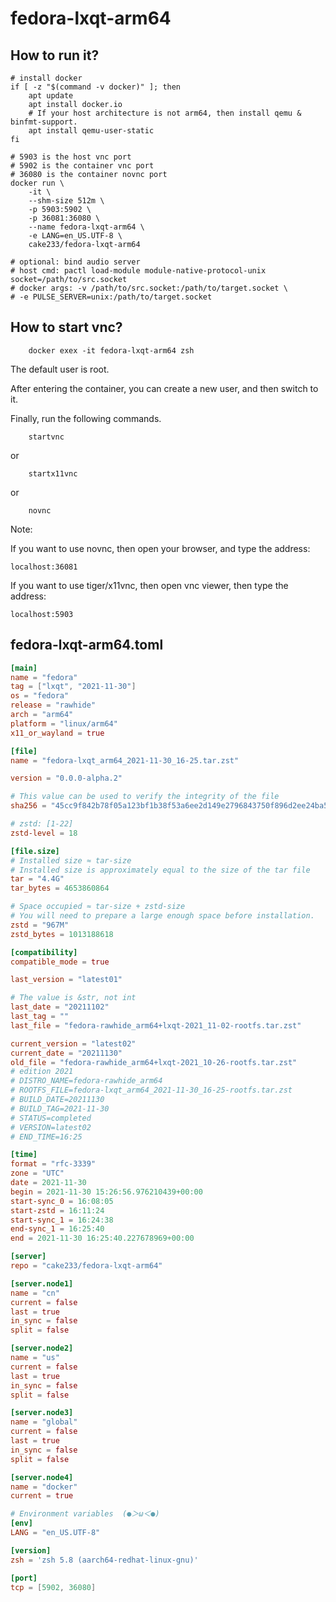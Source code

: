 # fedora-lxqt-arm64

## How to run it?

```shell
# install docker
if [ -z "$(command -v docker)" ]; then
    apt update
    apt install docker.io
    # If your host architecture is not arm64, then install qemu & binfmt-support.
    apt install qemu-user-static
fi

# 5903 is the host vnc port
# 5902 is the container vnc port
# 36080 is the container novnc port
docker run \
    -it \
    --shm-size 512m \
    -p 5903:5902 \
    -p 36081:36080 \
    --name fedora-lxqt-arm64 \
    -e LANG=en_US.UTF-8 \
    cake233/fedora-lxqt-arm64

# optional: bind audio server
# host cmd: pactl load-module module-native-protocol-unix socket=/path/to/src.socket
# docker args: -v /path/to/src.socket:/path/to/target.socket \
# -e PULSE_SERVER=unix:/path/to/target.socket

```

## How to start vnc?

```shell
    docker exex -it fedora-lxqt-arm64 zsh
```

The default user is root.

After entering the container, you can create a new user, and then switch to it.

Finally, run the following commands.

```shell
    startvnc
```

or

```shell
    startx11vnc
```

or

```shell
    novnc
```

Note:

If you want to use novnc, then open your browser, and type the address:

```
localhost:36081
```

If you want to use tiger/x11vnc, then open vnc viewer, then type the address:

```
localhost:5903
```

## fedora-lxqt-arm64.toml

```toml
[main]
name = "fedora"
tag = ["lxqt", "2021-11-30"]
os = "fedora"
release = "rawhide"
arch = "arm64"
platform = "linux/arm64"
x11_or_wayland = true

[file]
name = "fedora-lxqt_arm64_2021-11-30_16-25.tar.zst"

version = "0.0.0-alpha.2"

# This value can be used to verify the integrity of the file
sha256 = "45cc9f842b78f05a123bf1b38f53a6ee2d149e2796843750f896d2ee24ba5074"

# zstd: [1-22]
zstd-level = 18

[file.size]
# Installed size ≈ tar-size
# Installed size is approximately equal to the size of the tar file
tar = "4.4G"
tar_bytes = 4653860864

# Space occupied ≈ tar-size + zstd-size
# You will need to prepare a large enough space before installation.
zstd = "967M"
zstd_bytes = 1013188618

[compatibility]
compatible_mode = true

last_version = "latest01"

# The value is &str, not int
last_date = "20211102"
last_tag = ""
last_file = "fedora-rawhide_arm64+lxqt-2021_11-02-rootfs.tar.zst"

current_version = "latest02"
current_date = "20211130"
old_file = "fedora-rawhide_arm64+lxqt-2021_10-26-rootfs.tar.zst"
# edition 2021
# DISTRO_NAME=fedora-rawhide_arm64
# ROOTFS_FILE=fedora-lxqt_arm64_2021-11-30_16-25-rootfs.tar.zst
# BUILD_DATE=20211130
# BUILD_TAG=2021-11-30
# STATUS=completed
# VERSION=latest02
# END_TIME=16:25

[time]
format = "rfc-3339"
zone = "UTC"
date = 2021-11-30
begin = 2021-11-30 15:26:56.976210439+00:00
start-sync_0 = 16:08:05
start-zstd = 16:11:24
start-sync_1 = 16:24:38
end-sync_1 = 16:25:40
end = 2021-11-30 16:25:40.227678969+00:00

[server]
repo = "cake233/fedora-lxqt-arm64"

[server.node1]
name = "cn"
current = false
last = true
in_sync = false
split = false

[server.node2]
name = "us"
current = false
last = true
in_sync = false
split = false

[server.node3]
name = "global"
current = false
last = true
in_sync = false
split = false

[server.node4]
name = "docker"
current = true

# Environment variables  (●＞ω＜●)
[env]
LANG = "en_US.UTF-8"

[version]
zsh = 'zsh 5.8 (aarch64-redhat-linux-gnu)'

[port]
tcp = [5902, 36080]
```
